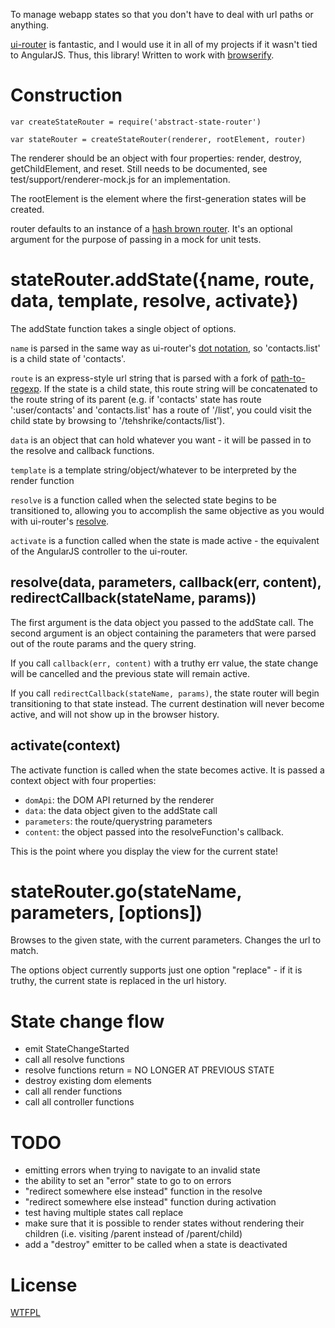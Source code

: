 To manage webapp states so that you don't have to deal with url paths or anything.

[ui-router](https://github.com/angular-ui/ui-router/wiki) is fantastic, and I would use it in all of my projects if it wasn't tied to AngularJS.  Thus, this library!  Written to work with [browserify](https://github.com/substack/node-browserify).

# Construction

	var createStateRouter = require('abstract-state-router')

	var stateRouter = createStateRouter(renderer, rootElement, router)

The renderer should be an object with four properties: render, destroy, getChildElement, and reset.  Still needs to be documented, see test/support/renderer-mock.js for an implementation.

The rootElement is the element where the first-generation states will be created.

router defaults to an instance of a [hash brown router](https://github.com/TehShrike/hash-brown-router/).  It's an optional argument for the purpose of passing in a mock for unit tests.

# stateRouter.addState({name, route, data, template, resolve, activate})

The addState function takes a single object of options.

`name` is parsed in the same way as ui-router's [dot notation](https://github.com/angular-ui/ui-router/wiki/Nested-States-%26-Nested-Views#dot-notation), so 'contacts.list' is a child state of 'contacts'.

`route` is an express-style url string that is parsed with a fork of [path-to-regexp](https://github.com/pillarjs/path-to-regexp).  If the state is a child state, this route string will be concatenated to the route string of its parent (e.g. if 'contacts' state has route ':user/contacts' and 'contacts.list' has a route of '/list', you could visit the child state by browsing to '/tehshrike/contacts/list').

`data` is an object that can hold whatever you want - it will be passed in to the resolve and callback functions.

`template` is a template string/object/whatever to be interpreted by the render function

`resolve` is a function called when the selected state begins to be transitioned to, allowing you to accomplish the same objective as you would with ui-router's [resolve](https://github.com/angular-ui/ui-router/wiki#resolve).

`activate` is a function called when the state is made active - the equivalent of the AngularJS controller to the ui-router.

## resolve(data, parameters, callback(err, content), redirectCallback(stateName, params))

The first argument is the data object you passed to the addState call.  The second argument is an object containing the parameters that were parsed out of the route params and the query string.

If you call `callback(err, content)` with a truthy err value, the state change will be cancelled and the previous state will remain active.

If you call `redirectCallback(stateName, params)`, the state router will begin transitioning to that state instead.  The current destination will never become active, and will not show up in the browser history.

## activate(context)

The activate function is called when the state becomes active.  It is passed a context object with four properties:

- `domApi`: the DOM API returned by the renderer
- `data`: the data object given to the addState call
- `parameters`: the route/querystring parameters
- `content`: the object passed into the resolveFunction's callback.

This is the point where you display the view for the current state!

# stateRouter.go(stateName, parameters, [options])

Browses to the given state, with the current parameters.  Changes the url to match.

The options object currently supports just one option "replace" - if it is truthy, the current state is replaced in the url history.

# State change flow

- emit StateChangeStarted
- call all resolve functions
- resolve functions return
= NO LONGER AT PREVIOUS STATE
- destroy existing dom elements
- call all render functions
- call all controller functions

# TODO

- emitting errors when trying to navigate to an invalid state
- the ability to set an "error" state to go to on errors
- "redirect somewhere else instead" function in the resolve
- "redirect somewhere else instead" function during activation
- test having multiple states call replace
- make sure that it is possible to render states without rendering their children (i.e. visiting /parent instead of /parent/child)
- add a "destroy" emitter to be called when a state is deactivated

License
======

[WTFPL](http://wtfpl2.com)

